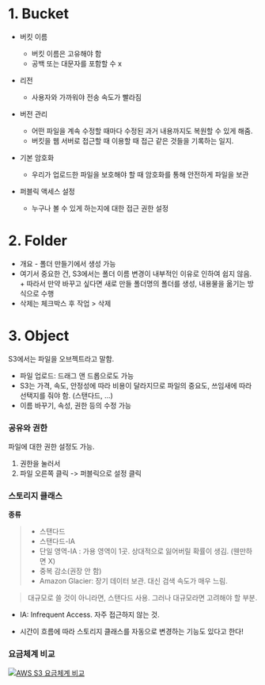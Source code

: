 # 1. Bucket

- 버킷 이름

  - 버킷 이름은 고유해야 함
  - 공백 또는 대문자를 포함할 수 x

- 리전
  - 사용자와 가까워야 전송 속도가 빨라짐
- 버전 관리
  - 어떤 파일을 계속 수정할 때마다 수정된 과거 내용까지도 복원할 수 있게 해줌.
  - 버킷을 웹 서버로 접근할 때 이용할 때 접근 같은 것들을 기록하는 일지.
- 기본 암호화

  - 우리가 업로드한 파일을 보호해야 할 때 암호화를 통해 안전하게 파일을 보관

- 퍼블릭 액세스 설정
  - 누구나 볼 수 있게 하는지에 대한 접근 권한 설정

# 2. Folder

- 개요 - 폴더 만들기에서 생성 가능
- 여기서 중요한 건, S3에서는 폴더 이름 변경이 내부적인 이유로 인하여 쉽지 않음. + 따라서 만약 바꾸고 싶다면 새로 만들 폴더명의 폴더를 생성, 내용물을 옮기는 방식으로 수행
- 삭제는 체크박스 후 작업 > 삭제

# 3. Object

S3에서는 파일을 오브젝트라고 말함.

- 파일 업로드: 드래그 앤 드롭으로도 가능
- S3는 가격, 속도, 안정성에 따라 비용이 달라지므로 파일의 중요도, 쓰임새에 따라 선택지를 줘야 함. (스탠다드, ...)
- 이름 바꾸기, 속성, 권한 등의 수정 가능

### **공유와 권한**

파일에 대한 권한 설정도 가능.

1. 권한을 눌러서
2. 파일 오른쪽 클릭 -> 퍼블릭으로 설정 클릭

### **스토리지 클래스**

**종류**

> - 스탠다드
> - 스탠다드-IA
> - 단일 영역-IA : 가용 영역이 1곳. 상대적으로 잃어버릴 확률이 생김. (웬만하면 X)
> - 중복 감소(권장 안 함)
> - Amazon Glacier: 장기 데이터 보관. 대신 검색 속도가 매우 느림.

> 대규모로 쓸 것이 아니라면, 스탠다드 사용. 그러나 대규모라면 고려해야 할 부분.

- IA: Infrequent Access. 자주 접근하지 않는 것.

* 시간이 흐름에 따라 스토리지 클래스를 자동으로 변경하는 기능도 있다고 한다!

### **요금체계 비교**

[![AWS S3 요금체계 비교](https://img.youtube.com/vi/fgQZVIH3W3U/0.jpg)](https://youtube.com/fgQZVIH3W3U)
